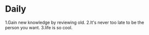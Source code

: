 # Daily
1.Gain new knowledge by reviewing old.
2.It's never too late to be the person you want.
3.life is so cool.

